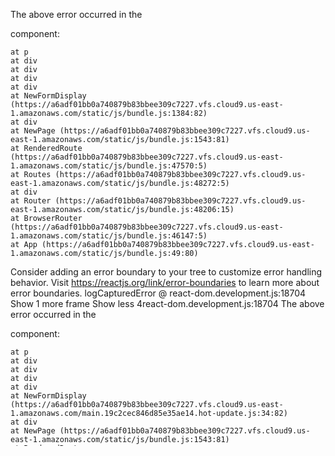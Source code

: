 The above error occurred in the <p> component:

    at p
    at div
    at div
    at div
    at div
    at NewFormDisplay (https://a6adf01bb0a740879b83bbee309c7227.vfs.cloud9.us-east-1.amazonaws.com/static/js/bundle.js:1384:82)
    at div
    at NewPage (https://a6adf01bb0a740879b83bbee309c7227.vfs.cloud9.us-east-1.amazonaws.com/static/js/bundle.js:1543:81)
    at RenderedRoute (https://a6adf01bb0a740879b83bbee309c7227.vfs.cloud9.us-east-1.amazonaws.com/static/js/bundle.js:47570:5)
    at Routes (https://a6adf01bb0a740879b83bbee309c7227.vfs.cloud9.us-east-1.amazonaws.com/static/js/bundle.js:48272:5)
    at div
    at Router (https://a6adf01bb0a740879b83bbee309c7227.vfs.cloud9.us-east-1.amazonaws.com/static/js/bundle.js:48206:15)
    at BrowserRouter (https://a6adf01bb0a740879b83bbee309c7227.vfs.cloud9.us-east-1.amazonaws.com/static/js/bundle.js:46147:5)
    at App (https://a6adf01bb0a740879b83bbee309c7227.vfs.cloud9.us-east-1.amazonaws.com/static/js/bundle.js:49:80)

Consider adding an error boundary to your tree to customize error handling behavior.
Visit https://reactjs.org/link/error-boundaries to learn more about error boundaries.
logCapturedError @ react-dom.development.js:18704
Show 1 more frame
Show less
4react-dom.development.js:18704 The above error occurred in the <p> component:

    at p
    at div
    at div
    at div
    at div
    at NewFormDisplay (https://a6adf01bb0a740879b83bbee309c7227.vfs.cloud9.us-east-1.amazonaws.com/main.19c2cec846d85e35ae14.hot-update.js:34:82)
    at div
    at NewPage (https://a6adf01bb0a740879b83bbee309c7227.vfs.cloud9.us-east-1.amazonaws.com/static/js/bundle.js:1543:81)
    at RenderedRoute (https://a6adf01bb0a740879b83bbee309c7227.vfs.cloud9.us-east-1.amazonaws.com/static/js/bundle.js:47570:5)
    at Routes (https://a6adf01bb0a740879b83bbee309c7227.vfs.cloud9.us-east-1.amazonaws.com/static/js/bundle.js:48272:5)
    at div
    at Router (https://a6adf01bb0a740879b83bbee309c7227.vfs.cloud9.us-east-1.amazonaws.com/static/js/bundle.js:48206:15)
    at BrowserRouter (https://a6adf01bb0a740879b83bbee309c7227.vfs.cloud9.us-east-1.amazonaws.com/static/js/bundle.js:46147:5)
    at App (https://a6adf01bb0a740879b83bbee309c7227.vfs.cloud9.us-east-1.amazonaws.com/static/js/bundle.js:49:80)

Consider adding an error boundary to your tree to customize error handling behavior.
Visit https://reactjs.org/link/error-boundaries to learn more about error boundaries.
logCapturedError @ react-dom.development.js:18704
Show 1 more frame
Show less
2react-dom.development.js:18704 The above error occurred in the <p> component:

    at p
    at div
    at div
    at div
    at div
    at NewFormDisplay (https://a6adf01bb0a740879b83bbee309c7227.vfs.cloud9.us-east-1.amazonaws.com/main.60f08618436ec46bc0f9.hot-update.js:34:82)
    at div
    at NewPage (https://a6adf01bb0a740879b83bbee309c7227.vfs.cloud9.us-east-1.amazonaws.com/static/js/bundle.js:1543:81)
    at RenderedRoute (https://a6adf01bb0a740879b83bbee309c7227.vfs.cloud9.us-east-1.amazonaws.com/static/js/bundle.js:47570:5)
    at Routes (https://a6adf01bb0a740879b83bbee309c7227.vfs.cloud9.us-east-1.amazonaws.com/static/js/bundle.js:48272:5)
    at div
    at Router (https://a6adf01bb0a740879b83bbee309c7227.vfs.cloud9.us-east-1.amazonaws.com/static/js/bundle.js:48206:15)
    at BrowserRouter (https://a6adf01bb0a740879b83bbee309c7227.vfs.cloud9.us-east-1.amazonaws.com/static/js/bundle.js:46147:5)
    at App (https://a6adf01bb0a740879b83bbee309c7227.vfs.cloud9.us-east-1.amazonaws.com/static/js/bundle.js:49:80)

Consider adding an error boundary to your tree to customize error handling behavior.
Visit https://reactjs.org/link/error-boundaries to learn more about error boundaries.
logCapturedError @ react-dom.development.js:18704
update.callback @ react-dom.development.js:18737
callCallback @ react-dom.development.js:15036
commitUpdateQueue @ react-dom.development.js:15057
commitLayoutEffectOnFiber @ react-dom.development.js:23430
commitLayoutMountEffects_complete @ react-dom.development.js:24727
commitLayoutEffects_begin @ react-dom.development.js:24713
commitLayoutEffects @ react-dom.development.js:24651
commitRootImpl @ react-dom.development.js:26862
commitRoot @ react-dom.development.js:26721
finishConcurrentRender @ react-dom.development.js:25931
performConcurrentWorkOnRoot @ react-dom.development.js:25848
workLoop @ scheduler.development.js:266
flushWork @ scheduler.development.js:239
performWorkUntilDeadline @ scheduler.development.js:533
Show 15 more frames
Show less
